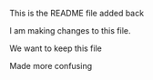 This is the README file added back

I am making changes to this file.

We want to keep this file

Made more confusing 


